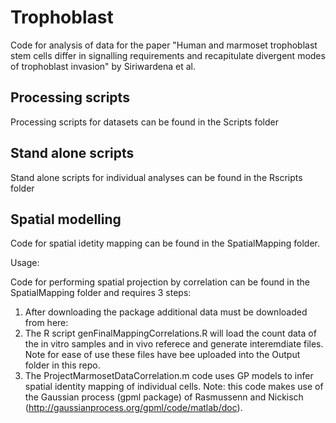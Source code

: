 # Trophoblast

Code for analysis of data for the paper "Human and marmoset trophoblast stem cells differ in signalling requirements and recapitulate divergent modes of trophoblast invasion" by Siriwardena et al. 

## Processing scripts

Processing scripts for datasets can be found in the Scripts folder

## Stand alone scripts

Stand alone scripts for individual analyses can be found in the Rscripts folder

## Spatial modelling

Code for spatial idetity mapping can be found in the SpatialMapping folder.

Usage:

Code for performing spatial projection by correlation can be found in the SpatialMapping folder and requires 3 steps: 
1) After downloading the package additional data must be downloaded from here: 
2) The R script genFinalMappingCorrelations.R will load the count data of the in vitro samples and in vivo referece and generate interemdiate files. Note for ease of use these files have bee uploaded into the Output folder in this repo.
3) The ProjectMarmosetDataCorrelation.m code uses GP models to infer spatial identity mapping of individual cells. Note: this code makes use of the Gaussian process (gpml package) of Rasmussenn and Nickisch (http://gaussianprocess.org/gpml/code/matlab/doc). 

